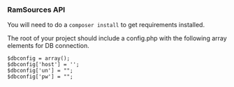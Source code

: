 ### RamSources API

You will need to do a `composer install` to get requirements installed.  

The root of your project should include a config.php with the following array elements for DB connection. 
```
$dbconfig = array();
$dbconfig['host'] = '';
$dbconfig['un'] = "";
$dbconfig['pw'] = "";
```